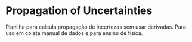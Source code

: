 # Propagation of Uncertainties
Planilha para calcula propagação de incertezas sem usar derivadas.
Para uso em coleta manual de dados e para ensino de física.
